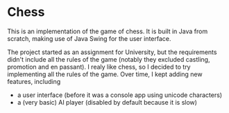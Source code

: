 # Chess

This is an implementation of the game of chess. It is built in Java from scratch, making use of Java Swing for the user interface.

The project started as an assignment for University, but the requirements didn't include all the rules of the game (notably they excluded castling, promotion and en passant). I realy like chess, so I decided to try implementing all the rules of the game. Over time, I kept adding new features, including
* a user interface (before it was a console app using unicode characters)
* a (very basic) AI player (disabled by default because it is slow)
